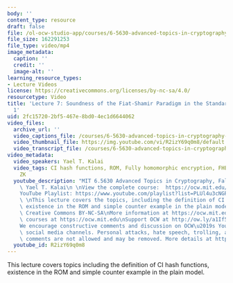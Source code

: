 ```yaml
---
body: ''
content_type: resource
draft: false
file: /ol-ocw-studio-app/courses/6-5630-advanced-topics-in-cryptography-fall-2023/65630-f23-lecture-7-part-1_360p_16_9.mp4
file_size: 162291253
file_type: video/mp4
image_metadata:
  caption: ''
  credit: ''
  image-alt: ''
learning_resource_types:
- Lecture Videos
license: https://creativecommons.org/licenses/by-nc-sa/4.0/
resourcetype: Video
title: 'Lecture 7: Soundness of the Fiat-Shamir Paradigm in the Standard Model, Part
  1'
uid: 2fc15720-2bf5-467e-8bd0-4ec1d6644062
video_files:
  archive_url: ''
  video_captions_file: /courses/6-5630-advanced-topics-in-cryptography-fall-2023/1D-kos7C_9nq5gL5HqX2RSeNcWALIu_Er_transcript.webvtt
  video_thumbnail_file: https://img.youtube.com/vi/R2izY69q0m8/default.jpg
  video_transcript_file: /courses/6-5630-advanced-topics-in-cryptography-fall-2023/1D-kos7C_9nq5gL5HqX2RSeNcWALIu_Er_transcript.pdf
video_metadata:
  video_speakers: Yael T. Kalai
  video_tags: CI hash functions, ROM, Fully homomorphic encryption, FHE, non interactive
    ZK
  youtube_description: "MIT 6.5630 Advanced Topics in Cryptography, Fall 2023\nInstructor:\
    \ Yael T. Kalai\n \nView the complete course:  https://ocw.mit.edu/courses/6-5630-advanced-topics-in-cryptography-fall-2023/\n\
    YouTube Playlist: https://www.youtube.com/playlist?list=PLUl4u3cNGP61EZllk7zwgvPbI4kbnKhWz\n\
    \ \nThis lecture covers the topics, including the definition of CI hash functions,\
    \ existence in the ROM and simple counter example in the plain model.\n \nLicense:\
    \ Creative Commons BY-NC-SA\nMore information at https://ocw.mit.edu/terms\nMore\
    \ courses at https://ocw.mit.edu\nSupport OCW at http://ow.ly/a1If50zVRlQ\n \n\
    We encourage constructive comments and discussion on OCW\u2019s YouTube and other\
    \ social media channels. Personal attacks, hate speech, trolling, and inappropriate\
    \ comments are not allowed and may be removed. More details at https://ocw.mit.edu/comments."
  youtube_id: R2izY69q0m8
---
```

This lecture covers topics including the definition of CI hash functions, existence in the ROM and simple counter example in the plain model.